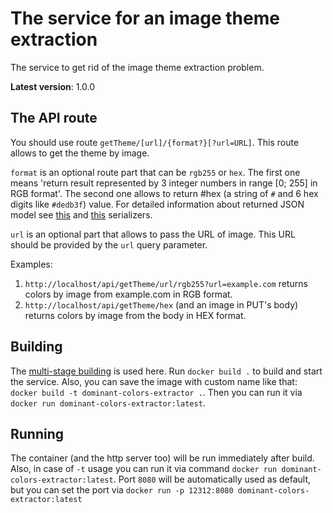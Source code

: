 # The service for an image theme extraction

The service to get rid of the image theme extraction problem.

**Latest version**: 1.0.0

## The API route

You should use route `getTheme/[url]/{format?}[?url=URL]`. This route allows to get the theme by image. 

`format` is an optional route part that can be `rgb255` or `hex`. The first one means 'return
result represented by 3 integer numbers in range [0; 255] in RGB format'. The second one allows to return #hex (a 
string of `#` and 6 hex digits like `#dedb3f`) value.
For detailed information about returned JSON model see 
[this](src/main/kotlin/me/vldf/colors/serializers/Rgb255ColorSerializer.kt) and 
[this](src/main/kotlin/me/vldf/colors/serializers/RgbHexColorSerializer.kt) serializers.

`url` is an optional part that allows to pass the URL of image. This URL should be provided by the `url` query 
parameter.

Examples:
1. `http://localhost/api/getTheme/url/rgb255?url=example.com` returns colors by image from example.com in RGB format.
2. `http://localhost/api/getTheme/hex` (and an image in PUT's body) returns colors by image from the body in HEX format.

## Building
The [multi-stage building](https://docs.docker.com/build/building/multi-stage/) is used here. Run 
`docker build .` to build and start the service. Also, you can save the image with custom name like that: 
`docker build -t dominant-colors-extractor .`. Then you can run it via `docker run dominant-colors-extractor:latest`.

## Running
The container (and the http server too) will be run immediately after build. Also, in case of `-t` usage you can run it
via command `docker run dominant-colors-extractor:latest`. Port `8080` will be automatically used as default, but you 
can set the port via `docker run -p 12312:8080 dominant-colors-extractor:latest`
